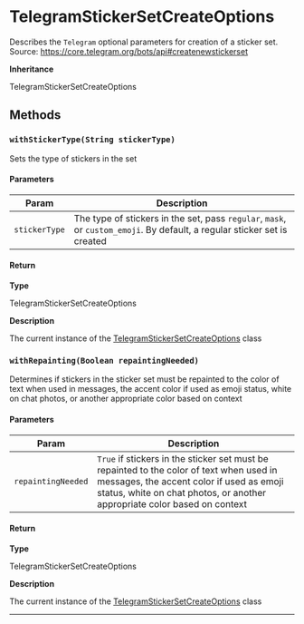 # TelegramStickerSetCreateOptions

Describes the `Telegram` optional parameters for creation of a sticker set.
Source: https://core.telegram.org/bots/api#createnewstickerset

**Inheritance**

TelegramStickerSetCreateOptions

## Methods

### `withStickerType(String stickerType)`

Sets the type of stickers in the set

#### Parameters

| Param         | Description                                                                                                              |
| ------------- | ------------------------------------------------------------------------------------------------------------------------ |
| `stickerType` | The type of stickers in the set, pass `regular`, `mask`, or `custom_emoji`. By default, a regular sticker set is created |

#### Return

**Type**

TelegramStickerSetCreateOptions

**Description**

The current instance of the [TelegramStickerSetCreateOptions](/types/Classes/TelegramStickerSetCreateOptions.md) class

### `withRepainting(Boolean repaintingNeeded)`

Determines if stickers in the sticker set must be repainted to the color of text when used in messages, the accent color if used as emoji status, white on chat photos, or another appropriate color based on context

#### Parameters

| Param              | Description                                                                                                                                                                                                       |
| ------------------ | ----------------------------------------------------------------------------------------------------------------------------------------------------------------------------------------------------------------- |
| `repaintingNeeded` | `True` if stickers in the sticker set must be repainted to the color of text when used in messages, the accent color if used as emoji status, white on chat photos, or another appropriate color based on context |

#### Return

**Type**

TelegramStickerSetCreateOptions

**Description**

The current instance of the [TelegramStickerSetCreateOptions](/types/Classes/TelegramStickerSetCreateOptions.md) class

---
